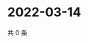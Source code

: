 # 2022-03-14

共 0 条

<!-- BEGIN WEIBO -->
<!-- 最后更新时间 Mon Mar 14 2022 05:10:33 GMT+0800 (China Standard Time) -->

<!-- END WEIBO -->
